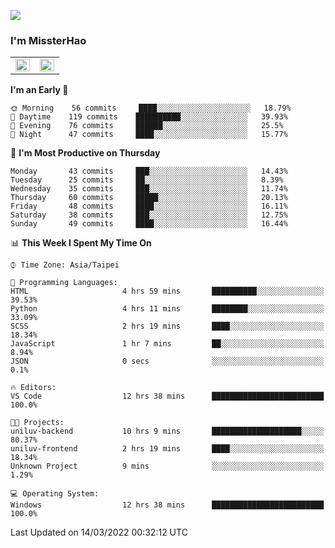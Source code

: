 ![](https://komarev.com/ghpvc/?username=MissterHao&color=ff69b4)

### I'm MissterHao


<!-- Readme stats -->
<!-- https://github.com/anuraghazra/github-readme-stats -->
<table>
<tr>
    <td valign="top" width="50%">
    <img src="https://github-readme-stats.vercel.app/api?username=MissterHao&hide_border=true&show_icons=true&locale=en" align="left" style="width: 100%" />
    </td>
    <td valign="top" width="50%">
    <img src="https://github-readme-stats.vercel.app/api/top-langs?username=MissterHao&hide_border=true&show_icons=true&locale=en&layout=compact" align="left" style="width: 100%" />
    </td>
</tr>
</table>  


<!--START_SECTION:waka-->
**I'm an Early 🐤** 

```text
🌞 Morning    56 commits     ████░░░░░░░░░░░░░░░░░░░░░   18.79% 
🌆 Daytime    119 commits    ██████████░░░░░░░░░░░░░░░   39.93% 
🌃 Evening    76 commits     ██████░░░░░░░░░░░░░░░░░░░   25.5% 
🌙 Night      47 commits     ████░░░░░░░░░░░░░░░░░░░░░   15.77%

```
📅 **I'm Most Productive on Thursday** 

```text
Monday       43 commits     ███░░░░░░░░░░░░░░░░░░░░░░   14.43% 
Tuesday      25 commits     ██░░░░░░░░░░░░░░░░░░░░░░░   8.39% 
Wednesday    35 commits     ███░░░░░░░░░░░░░░░░░░░░░░   11.74% 
Thursday     60 commits     █████░░░░░░░░░░░░░░░░░░░░   20.13% 
Friday       48 commits     ████░░░░░░░░░░░░░░░░░░░░░   16.11% 
Saturday     38 commits     ███░░░░░░░░░░░░░░░░░░░░░░   12.75% 
Sunday       49 commits     ████░░░░░░░░░░░░░░░░░░░░░   16.44%

```


📊 **This Week I Spent My Time On** 

```text
⌚︎ Time Zone: Asia/Taipei

💬 Programming Languages: 
HTML                     4 hrs 59 mins       ██████████░░░░░░░░░░░░░░░   39.53% 
Python                   4 hrs 11 mins       ████████░░░░░░░░░░░░░░░░░   33.09% 
SCSS                     2 hrs 19 mins       ████░░░░░░░░░░░░░░░░░░░░░   18.34% 
JavaScript               1 hr 7 mins         ██░░░░░░░░░░░░░░░░░░░░░░░   8.94% 
JSON                     0 secs              ░░░░░░░░░░░░░░░░░░░░░░░░░   0.1%

🔥 Editors: 
VS Code                  12 hrs 38 mins      █████████████████████████   100.0%

🐱‍💻 Projects: 
uniluv-backend           10 hrs 9 mins       ████████████████████░░░░░   80.37% 
uniluv-frontend          2 hrs 19 mins       ████░░░░░░░░░░░░░░░░░░░░░   18.34% 
Unknown Project          9 mins              ░░░░░░░░░░░░░░░░░░░░░░░░░   1.29%

💻 Operating System: 
Windows                  12 hrs 38 mins      █████████████████████████   100.0%

```


 Last Updated on 14/03/2022 00:32:12 UTC
<!--END_SECTION:waka-->

<!--
**MissterHao/MissterHao** is a ✨ _special_ ✨ repository because its `README.md` (this file) appears on your GitHub profile.

Here are some ideas to get you started:

- 🔭 I’m currently working on ...
- 🌱 I’m currently learning ...
- 👯 I’m looking to collaborate on ...
- 🤔 I’m looking for help with ...
- 💬 Ask me about ...
- 📫 How to reach me: ...
- 😄 Pronouns: ...
- ⚡ Fun fact: ...
-->
